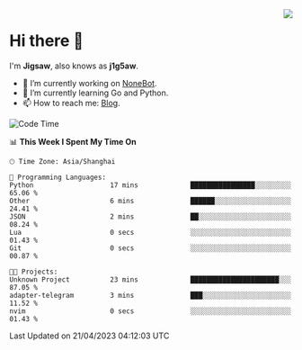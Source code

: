 <a href="#">
  <img align="right" src="https://github-readme-stats.vercel.app/api?username=j1g5awi&count_private=true&show_icons=true&title_color=80070B&text_color=B3B3B3&bg_color=212121&icon_color=80070B" />
</a>

# Hi there 👋

I'm **Jigsaw**, also knows as **j1g5aw**.

- 🔭 I’m currently working on [NoneBot](https://github.com/nonebot).
- 🌱 I’m currently learning Go and Python.
- 📫 How to reach me: [Blog](https://blog.maddestroyer.xyz/).

<!--START_SECTION:waka-->
![Code Time](http://img.shields.io/badge/Code%20Time-1%2C111%20hrs%2050%20mins-blue)

📊 **This Week I Spent My Time On** 

```text
🕑︎ Time Zone: Asia/Shanghai

💬 Programming Languages: 
Python                   17 mins             ████████████████░░░░░░░░░   65.06 % 
Other                    6 mins              ██████░░░░░░░░░░░░░░░░░░░   24.41 % 
JSON                     2 mins              ██░░░░░░░░░░░░░░░░░░░░░░░   08.24 % 
Lua                      0 secs              ░░░░░░░░░░░░░░░░░░░░░░░░░   01.43 % 
Git                      0 secs              ░░░░░░░░░░░░░░░░░░░░░░░░░   00.87 % 

🐱‍💻 Projects: 
Unknown Project          23 mins             ██████████████████████░░░   87.05 % 
adapter-telegram         3 mins              ███░░░░░░░░░░░░░░░░░░░░░░   11.52 % 
nvim                     0 secs              ░░░░░░░░░░░░░░░░░░░░░░░░░   01.43 % 
```


 Last Updated on 21/04/2023 04:12:03 UTC
<!--END_SECTION:waka-->

